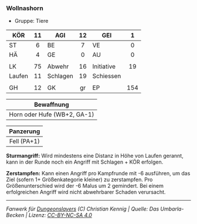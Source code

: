 ### Wollnashorn

- Gruppe: Tiere

| KÖR    | 11  | AGI      | 12  | GEI        |  1  |
| ------ | :-: | -------- | :-: | ---------- | :-: |
| ST     |  6  | BE       |  7  | VE         |  0  |
| HÄ     |  4  | GE       |  0  | AU         |  0  |
|        |     |          |     |            |     |
| LK     | 75  | Abwehr   | 16  | Initiative | 19  |
| Laufen | 11  | Schlagen | 19  | Schiessen  |     |
|        |     |          |     |            |     |
| GH     | 12  | GK       | gr  | EP         | 154 |

|         Bewaffnung          |
| :-------------------------: |
| Horn oder Hufe (WB+2, GA-1) |

|  Panzerung  |
| :---------: |
| Fell (PA+1) |

**Sturmangriff:** Wird mindestens eine Distanz in Höhe von Laufen gerannt, kann in der Runde noch ein Angriff mit Schlagen + KÖR erfolgen.

**Zerstampfen:** Kann einen Angriff pro Kampfrunde mit -6 ausführen, um das Ziel (sofern 1+ Größenkategorie kleiner) zu zerstampfen. Pro Größenunterschied wird der -6 Malus um 2 gemindert. Bei einem erfolgreichen Angriff wird nicht abwehrbarer Schaden verursacht.

---

_Fanwerk für [Dungeonslayers](https://www.dungeonslayers.net/) (C) Christian Kennig | Quelle: Das Umbarla-Becken | Lizenz: [CC-BY-NC-SA 4.0](https://creativecommons.org/licenses/by-nc-sa/4.0/deed.de)_
